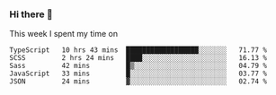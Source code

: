 ### Hi there 👋

<!--
**qiruohan/qiruohan** is a ✨ _special_ ✨ repository because its `README.md` (this file) appears on your GitHub profile.

Here are some ideas to get you started:

- 🔭 I’m currently working on ...
- 🌱 I’m currently learning ...
- 👯 I’m looking to collaborate on ...
- 🤔 I’m looking for help with ...
- 💬 Ask me about ...
- 📫 How to reach me: ...
- 😄 Pronouns: ...
- ⚡ Fun fact: ...
-->

This week I spent my time on 
<!--START_SECTION:waka-->
```text
TypeScript   10 hrs 43 mins  ██████████████████░░░░░░░   71.77 % 
SCSS         2 hrs 24 mins   ████░░░░░░░░░░░░░░░░░░░░░   16.13 % 
Sass         42 mins         █▒░░░░░░░░░░░░░░░░░░░░░░░   04.79 % 
JavaScript   33 mins         █░░░░░░░░░░░░░░░░░░░░░░░░   03.77 % 
JSON         24 mins         ▓░░░░░░░░░░░░░░░░░░░░░░░░   02.74 % 
```
<!--END_SECTION:waka-->
